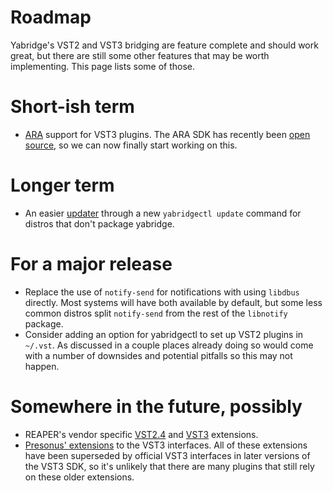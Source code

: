 # Roadmap

Yabridge's VST2 and VST3 bridging are feature complete and should work great,
but there are still some other features that may be worth implementing. This
page lists some of those.

# Short-ish term

- [ARA](https://www.celemony.com/en/service1/about-celemony/technologies)
  support for VST3 plugins. The ARA SDK has recently been [open
  source](https://github.com/Celemony/ARA_SDK), so we can now finally start
  working on this.

# Longer term

- An easier [updater](https://github.com/robbert-vdh/yabridge/issues/51) through
  a new `yabridgectl update` command for distros that don't package yabridge.

# For a major release

- Replace the use of `notify-send` for notifications with using `libdbus`
  directly. Most systems will have both available by default, but some less
  common distros split `notify-send` from the rest of the `libnotify` package.
- Consider adding an option for yabridgectl to set up VST2 plugins in `~/.vst`.
  As discussed in a couple places already doing so would come with a number of
  downsides and potential pitfalls so this may not happen.

# Somewhere in the future, possibly

- REAPER's vendor specific [VST2.4](https://www.reaper.fm/sdk/vst/vst_ext.php)
  and
  [VST3](https://github.com/justinfrankel/reaper-sdk/blob/main/sdk/reaper_vst3_interfaces.h)
  extensions.
- [Presonus' extensions](https://presonussoftware.com/en_US/developer) to the
  VST3 interfaces. All of these extensions have been superseded by official VST3
  interfaces in later versions of the VST3 SDK, so it's unlikely that there are
  many plugins that still rely on these older extensions.
